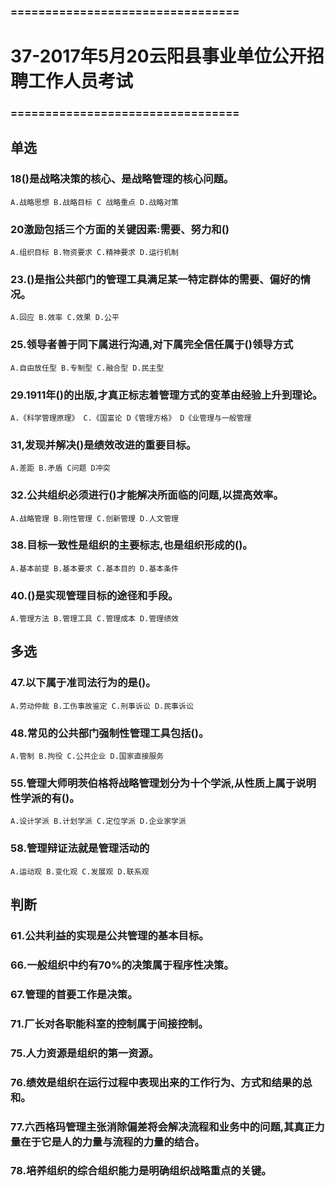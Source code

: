 ### =================================
# 37-2017年5月20云阳县事业单位公开招聘工作人员考试
### =================================
## 单选
### 18()是战略决策的核心、是战略管理的核心问题。
    A.战略思想 B.战略目标 C 战略重点 D.战略对策

### 20激励包括三个方面的关键因素:需要、努力和()
    A.组织目标 B.物资要求 C.精神要求 D.运行机制

### 23.()是指公共部门的管理工具满足某一特定群体的需要、偏好的情况。
    A.回应 B.效率 C.效果 D.公平

### 25.领导者善于同下属进行沟通,对下属完全信任属于()领导方式
    A.自由放任型 B.专制型 C.融合型 D.民主型

### 29.1911年()的出版,才真正标志着管理方式的变革由经验上升到理论。
    A.《科学管理原理》 C.《国富论 D《管理方格》 D《业管理与一般管理

### 31,发现并解决()是绩效改进的重要目标。
    A.差距 B.矛盾 C问题 D冲突

### 32.公共组织必须进行()才能解决所面临的问题,以提高效率。
    A.战略管理 B.刚性管理 C.创新管理 D.人文管理

### 38.目标一致性是组织的主要标志,也是组织形成的()。
    A.基本前提 B.基本要求 C.基本目的 D.基本条件

### 40.()是实现管理目标的途径和手段。
    A.管理方法 B.管理工具 C.管理成本 D.管理绩效

## 多选
### 47.以下属于准司法行为的是()。
    A.劳动仲裁 B.工伤事故鉴定 C.刑事诉讼 D.民事诉讼

### 48.常见的公共部门强制性管理工具包括()。
    A.管制 B.拘役 C.公共企业 D.国家直接服务

### 55.管理大师明茨伯格将战略管理划分为十个学派,从性质上属于说明性学派的有()。
    A.设计学派 B.计划学派 C.定位学派 D.企业家学派

### 58.管理辩证法就是管理活动的
    A.运动观 B.变化观 C.发展观 D.联系观

## 判断
### 61.公共利益的实现是公共管理的基本目标。

### 66.一般组织中约有70%的决策属于程序性决策。

### 67.管理的首要工作是决策。

### 71.厂长对各职能科室的控制属于间接控制。

### 75.人力资源是组织的第一资源。

### 76.绩效是组织在运行过程中表现出来的工作行为、方式和结果的总和。

### 77.六西格玛管理主张消除偏差将会解决流程和业务中的问题,其真正力量在于它是人的力量与流程的力量的结合。

### 78.培养组织的综合组织能力是明确组织战略重点的关键。
